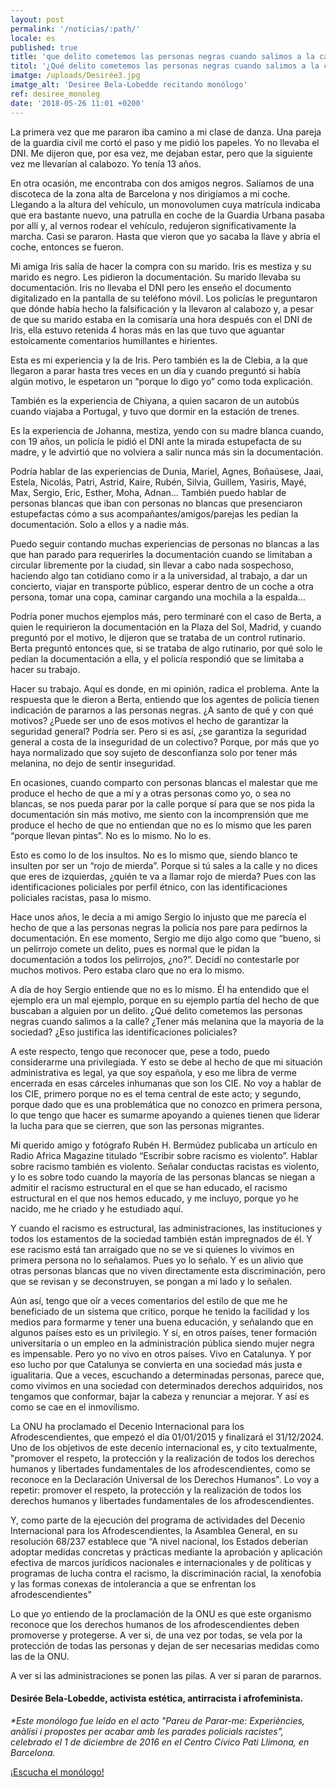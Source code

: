 ```yaml
---
layout: post
permalink: '/noticias/:path/'
locale: es
published: true
title: 'que delito cometemos las personas negras cuando salimos a la calle'
titol: '¿Qué delito cometemos las personas negras cuando salimos a la calle?'
imatge: /uploads/Desirée3.jpg
imatge_alt: 'Desiree Bela-Lobedde recitando monólogo'
ref: desiree_monoleg
date: '2018-05-26 11:01 +0200'
---
```

La primera vez que me pararon iba camino a mi clase de danza. Una pareja de la guardia civil me cortó el paso y me pidió los papeles. Yo no llevaba el DNI. Me dijeron que, por esa vez, me dejaban estar, pero que la siguiente vez me llevarían al calabozo. Yo tenía 13 años.

En otra ocasión, me encontraba con dos amigos negros. Salíamos de una discoteca de la zona alta de Barcelona y nos dirigíamos a mi coche. Llegando a la altura del vehículo, un monovolumen cuya matrícula indicaba que era bastante nuevo, una patrulla en coche de la Guardia Urbana pasaba por allí y, al vernos rodear el vehículo, redujeron significativamente la marcha. Casi se pararon. Hasta que vieron que yo sacaba la llave y abría el coche, entonces se fueron.

Mi amiga Iris salía de hacer la compra con su marido. Iris es mestiza y su marido es negro. Les pidieron la documentación. Su marido llevaba su documentación. Iris no llevaba el DNI pero les enseño el documento digitalizado en la pantalla de su teléfono móvil. Los policías le preguntaron que dónde había hecho la falsificación y la llevaron al calabozo y, a pesar de que su marido estaba en la comisaría una hora después con el DNI de Iris, ella estuvo retenida 4 horas más en las que tuvo que aguantar estoicamente comentarios humillantes e hirientes.

Esta es mi experiencia y la de Iris. Pero también es la de Clebia, a la que llegaron a parar hasta tres veces en un día y cuando preguntó si había algún motivo, le espetaron un “porque lo digo yo” como toda explicación.

También es la experiencia de Chiyana, a quien sacaron de un autobús cuando viajaba a Portugal, y tuvo que dormir en la estación de trenes.

Es la experiencia de Johanna, mestiza, yendo con su madre blanca cuando, con 19 años, un policía le pidió el DNI ante la mirada estupefacta de su madre, y le advirtió que no volviera a salir nunca más sin la documentación.

Podría hablar de las experiencias de Dunia, Mariel, Agnes, Boñaúsese, Jaai, Estela, Nicolás, Patri, Astrid, Kaire, Rubén, Silvia, Guillem, Yasiris, Mayé, Max, Sergio, Eric, Esther, Moha, Adnan… También puedo hablar de personas blancas que iban con personas no blancas que presenciaron estupefactas cómo a sus acompañantes/amigos/parejas les pedían la documentación. Solo a ellos y a nadie más.

Puedo seguir contando muchas experiencias de personas no blancas a las que han parado para requerirles la documentación cuando se limitaban a circular libremente por la ciudad, sin llevar a cabo nada sospechoso, haciendo algo tan cotidiano como ir a la universidad, al trabajo, a dar un concierto, viajar en transporte público, esperar dentro de un coche a otra persona, tomar una copa, caminar cargando una mochila a la espalda…

Podría poner muchos ejemplos más, pero terminaré con el caso de Berta, a quien le requirieron la documentación en la Plaza del Sol, Madrid, y cuando preguntó por el motivo, le dijeron que se trataba de un control rutinario. Berta preguntó entonces que, si se trataba de algo rutinario, por qué solo le pedían la documentación a ella, y el policía respondió que se limitaba a hacer su trabajo.

Hacer su trabajo. Aquí es donde, en mi opinión, radica el problema. Ante la respuesta que le dieron a Berta, entiendo que los agentes de policía tienen indicación de pararnos a las personas negras. ¿A santo de qué y con qué motivos? ¿Puede ser uno de esos motivos el hecho de garantizar la seguridad general? Podría ser. Pero si es así, ¿se garantiza la seguridad general a costa de la inseguridad de un colectivo? Porque, por más que yo haya normalizado que soy sujeto de desconfianza solo por tener más melanina, no dejo de sentir inseguridad.

En ocasiones, cuando comparto con personas blancas el malestar que me produce el hecho de que a mí y a otras personas como yo, o sea no blancas, se nos pueda parar por la calle porque sí para que se nos pida la documentación sin más motivo, me siento con la incomprensión que me produce el hecho de que no entiendan que no es lo mismo que les paren “porque llevan pintas”. No es lo mismo. No lo es.

Esto es como lo de los insultos. No es lo mismo que, siendo blanco te insulten por ser un “rojo de mierda”. Porque si tú sales a la calle y no dices que eres de izquierdas, ¿quién te va a llamar rojo de mierda? Pues con las identificaciones policiales por perfil étnico, con las identificaciones policiales racistas, pasa lo mismo.

Hace unos años, le decía a mi amigo Sergio lo injusto que me parecía el hecho de que a las personas negras la policía nos pare para pedirnos la documentación. En ese momento, Sergio me dijo algo como que “bueno, si un pelirrojo comete un delito, pues es normal que le pidan la documentación a todos los pelirrojos, ¿no?”. Decidí no contestarle por muchos motivos. Pero estaba claro que no era lo mismo.

A día de hoy Sergio entiende que no es lo mismo. Él ha entendido que el ejemplo era un mal ejemplo, porque en su ejemplo partía del hecho de que buscaban a alguien por un delito. ¿Qué delito cometemos las personas negras cuando salimos a la calle? ¿Tener más melanina que la mayoría de la sociedad? ¿Eso justifica las identificaciones policiales?

A este respecto, tengo que reconocer que, pese a todo, puedo considerarme una privilegiada. Y esto se debe al hecho de que mi situación administrativa es legal, ya que soy española, y eso me libra de verme encerrada en esas cárceles inhumanas que son los CIE. No voy a hablar de los CIE, primero porque no es el tema central de este acto; y segundo, porque dado que es una problemática que no conozco en primera persona, lo que tengo que hacer es sumarme apoyando a quienes tienen que liderar la lucha para que se cierren, que son las personas migrantes.

Mi querido amigo y fotógrafo Rubén H. Bermúdez publicaba un artículo en Radio Africa Magazine titulado “Escribir sobre racismo es violento”. Hablar sobre racismo también es violento. Señalar conductas racistas es violento, y lo es sobre todo cuando la mayoría de las personas blancas se niegan a admitir el racismo estructural en el que se han educado, el racismo estructural en el que nos hemos educado, y me incluyo, porque yo he nacido, me he criado y he estudiado aquí.

Y cuando el racismo es estructural, las administraciones, las instituciones y todos los estamentos de la sociedad también están impregnados de él. Y ese racismo está tan arraigado que no se ve si quienes lo vivimos en primera persona no lo señalamos. Pues yo lo señalo. Y es un alivio que otras personas blancas que no viven directamente esta discriminación, pero que se revisan y se deconstruyen, se pongan a mi lado y lo señalen.

Aún así, tengo que oír a veces comentarios del estilo de que me he beneficiado de un sistema que critico, porque he tenido la facilidad y los medios para formarme y tener una buena educación, y señalando que en algunos países esto es un privilegio. Y sí, en otros países, tener formación universitaria o un empleo en la administración pública siendo mujer negra es impensable. Pero yo no vivo en otros países. Vivo en Catalunya. Y por eso lucho por que Catalunya se convierta en una sociedad más justa e igualitaria. Que a veces, escuchando a determinadas personas, parece que, como vivimos en una sociedad con determinados derechos adquiridos, nos tengamos que conformar, bajar la cabeza y renunciar a mejorar. Y así es como se cae en el inmovilismo.

La ONU ha proclamado el Decenio Internacional para los Afrodescendientes, que empezó el día 01/01/2015 y finalizará el 31/12/2024. Uno de los objetivos de este decenio internacional es, y cito textualmente, "promover el respeto, la protección y la realización de todos los derechos humanos y libertades fundamentales de los afrodescendientes, como se reconoce en la Declaración Universal de los Derechos Humanos". Lo voy a repetir: promover el respeto, la protección y la realización de todos los derechos humanos y libertades fundamentales de los afrodescendientes.

Y, como parte de la ejecución del programa de actividades del Decenio Internacional para los Afrodescendientes, la Asamblea General, en su resolución 68/237 establece que “A nivel nacional, los Estados deberían adoptar medidas concretas y prácticas mediante la aprobación y aplicación efectiva de marcos jurídicos nacionales e internacionales y de políticas y programas de lucha contra el racismo, la discriminación racial, la xenofobia y las formas conexas de intolerancia a que se enfrentan los afrodescendientes"

Lo que yo entiendo de la proclamación de la ONU es que este organismo reconoce que los derechos humanos de los afrodescendientes deben promoverse y protegerse. A ver si, de una vez por todas, se vela por la protección de todas las personas y dejan de ser necesarias medidas como las de la ONU.

A ver si las administraciones se ponen las pilas. A ver si paran de pararnos.

#### **Desirée Bela-Lobedde**, activista estética, antirracista i afrofeminista.

_\*Este monólogo fue leído en el acto "Pareu de Parar-me: Experiències, anàlisi i propostes per acabar amb les parades policials racistes", celebrado el 1 de diciembre de 2016 en el Centro Cívico Pati Llimona, en Barcelona._

[¡Escucha el monólogo!](https://youtu.be/_Xqn6Lr6lhY?t=1h25m42s)